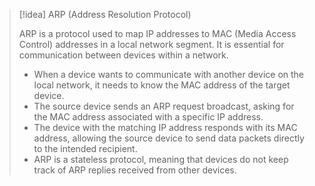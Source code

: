 > [!idea] ARP (Address Resolution Protocol)
>
> ARP is a protocol used to map IP addresses to MAC (Media Access Control) addresses in a local network segment. It is essential for communication between devices within a network.
>
> - When a device wants to communicate with another device on the local network, it needs to know the MAC address of the target device.
> - The source device sends an ARP request broadcast, asking for the MAC address associated with a specific IP address.
> - The device with the matching IP address responds with its MAC address, allowing the source device to send data packets directly to the intended recipient.
> - ARP is a stateless protocol, meaning that devices do not keep track of ARP replies received from other devices.

